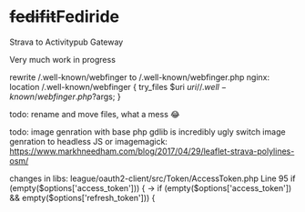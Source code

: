 # ~~fedifit~~Fediride
Strava to Activitypub Gateway





Very much work in progress



rewrite /.well-known/webfinger to /.well-known/webfinger.php
nginx:
       location /.well-known/webfinger {
                try_files $uri $uri/ /.well-known/webfinger.php?$args;
        }


todo:
rename and move files, what a mess 😂

todo:
image genration with base php gdlib is incredibly ugly
switch image genration to headless JS or imagemagick:
https://www.markhneedham.com/blog/2017/04/29/leaflet-strava-polylines-osm/


changes in libs:
league/oauth2-client/src/Token/AccessToken.php
Line 95
if (empty($options['access_token'])) {
    ->     if (empty($options['access_token']) && empty($options['refresh_token'])) {